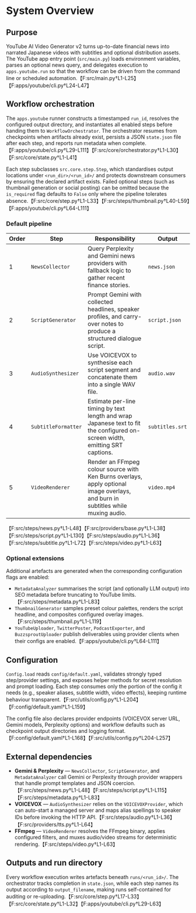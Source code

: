 # System Overview

## Purpose
YouTube AI Video Generator v2 turns up-to-date financial news into narrated Japanese videos with subtitles and optional distribution assets. The YouTube app entry point (`src/main.py`) loads environment variables, parses an optional news query, and delegates execution to `apps.youtube.run` so that the workflow can be driven from the command line or scheduled automation.【F:src/main.py†L1-L25】【F:apps/youtube/cli.py†L24-L47】

## Workflow orchestration
The `apps.youtube` runner constructs a timestamped `run_id`, resolves the configured output directory, and instantiates all enabled steps before handing them to `WorkflowOrchestrator`. The orchestrator resumes from checkpoints when artifacts already exist, persists a JSON `state.json` file after each step, and reports run metadata when complete.【F:apps/youtube/cli.py†L29-L111】【F:src/core/orchestrator.py†L1-L30】【F:src/core/state.py†L1-L41】

Each step subclasses `src.core.step.Step`, which standardises output locations under `<run_dir>/<run_id>/` and protects downstream consumers by ensuring the declared artifact exists. Failed optional steps (such as thumbnail generation or social posting) can be omitted because the `is_required` flag defaults to `False` only where the pipeline tolerates absence.【F:src/core/step.py†L1-L33】【F:src/steps/thumbnail.py†L40-L59】【F:apps/youtube/cli.py†L64-L111】

### Default pipeline
| Order | Step | Responsibility | Output |
| --- | --- | --- | --- |
| 1 | `NewsCollector` | Query Perplexity and Gemini news providers with fallback logic to gather recent finance stories. | `news.json` |
| 2 | `ScriptGenerator` | Prompt Gemini with collected headlines, speaker profiles, and carry-over notes to produce a structured dialogue script. | `script.json` |
| 3 | `AudioSynthesizer` | Use VOICEVOX to synthesise each script segment and concatenate them into a single WAV file. | `audio.wav` |
| 4 | `SubtitleFormatter` | Estimate per-line timing by text length and wrap Japanese text to fit the configured on-screen width, emitting SRT captions. | `subtitles.srt` |
| 5 | `VideoRenderer` | Render an FFmpeg colour source with Ken Burns overlays, apply optional image overlays, and burn in subtitles while muxing audio. | `video.mp4` |

【F:src/steps/news.py†L1-L48】【F:src/providers/base.py†L1-L38】【F:src/steps/script.py†L1-L130】【F:src/steps/audio.py†L1-L36】【F:src/steps/subtitle.py†L1-L72】【F:src/steps/video.py†L1-L63】

### Optional extensions
Additional artefacts are generated when the corresponding configuration flags are enabled:

- `MetadataAnalyzer` summarises the script (and optionally LLM output) into SEO metadata before truncating to YouTube limits.【F:src/steps/metadata.py†L1-L83】
- `ThumbnailGenerator` samples preset colour palettes, renders the script headline, and composites configured overlay images.【F:src/steps/thumbnail.py†L1-L119】
- `YouTubeUploader`, `TwitterPoster`, `PodcastExporter`, and `BuzzsproutUploader` publish deliverables using provider clients when their configs are enabled.【F:apps/youtube/cli.py†L64-L111】

## Configuration
`Config.load` reads `config/default.yaml`, validates strongly typed step/provider settings, and exposes helper methods for secret resolution and prompt loading. Each step consumes only the portion of the config it needs (e.g., speaker aliases, subtitle width, video effects), keeping runtime behaviour transparent.【F:src/utils/config.py†L1-L204】【F:config/default.yaml†L1-L159】

The config file also declares provider endpoints (VOICEVOX server URL, Gemini models, Perplexity options) and workflow defaults such as checkpoint output directories and logging format.【F:config/default.yaml†L1-L168】【F:src/utils/config.py†L204-L257】

## External dependencies
- **Gemini & Perplexity** — `NewsCollector`, `ScriptGenerator`, and `MetadataAnalyzer` call Gemini or Perplexity through provider wrappers that handle prompt templates and JSON coercion.【F:src/steps/news.py†L1-L48】【F:src/steps/script.py†L1-L115】【F:src/steps/metadata.py†L1-L83】
- **VOICEVOX** — `AudioSynthesizer` relies on the `VOICEVOXProvider`, which can auto-start a managed server and maps alias spellings to speaker IDs before invoking the HTTP API.【F:src/steps/audio.py†L1-L36】【F:src/providers/tts.py†L1-L64】
- **FFmpeg** — `VideoRenderer` resolves the FFmpeg binary, applies configured filters, and muxes audio/video streams for deterministic rendering.【F:src/steps/video.py†L1-L63】

## Outputs and run directory
Every workflow execution writes artefacts beneath `runs/<run_id>/`. The orchestrator tracks completion in `state.json`, while each step names its output according to `output_filename`, making runs self-contained for auditing or re-uploading.【F:src/core/step.py†L17-L33】【F:src/core/state.py†L1-L32】【F:apps/youtube/cli.py†L29-L63】
